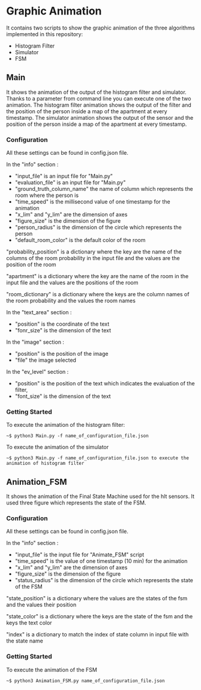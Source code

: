 # Graphic Animation
It contains two scripts to show the graphic animation of the three algorithms implemented in this repository:
* Histogram Filter 
* Simulator
* FSM 
## Main
It shows the animation of the output of the histogram filter and simulator.
Thanks to a parameter from command line you can execute one of the two animation.
The histogram filter animation shows the output of the filter and the position of the person inside a map
of the apartment at every timestamp.
The simulator animation  shows the output of the sensor and the position of the person inside a map
of the apartment at every timestamp.

### Configuration
All these settings can be found in config.json file.

In the "info" section :
* "input_file" is an input file for "Main.py" 
* "evaluation_file" is an input file for "Main.py"
* "ground_truth_column_name" the name of column which represents the room where the person is 
* "time_speed" is the millisecond value of one timestamp for the animation 
* "x_lim" and "y_lim" are the dimension of axes
* "figure_size" is the dimension of the figure
* "person_radius" is the dimension of the circle which represents the person
* "default_room_color" is the default color of the room 

"probability_position" is a dictionary where the key are the name of the columns of the room probability in the input file
and the values are the position of the room 

"apartment" is a dictionary where the key are the name of the room in the input file
and the values are the positions of the room 

"room_dictionary" is a dictionary where the keys are the column names of the room probability and the values the room names

In the "text_area" section :
* "position" is the coordinate of the text
* "fonr_size" is the dimension of the text

In the "image" section :
* "position" is the position of the image
* "file" the image selected

In the "ev_level" section :
* "position" is the position of the text which indicates the evaluation of the filter,
* "font_size" is the dimension of the text

### Getting Started
To execute the animation of the histogram filter:
```
~$ python3 Main.py -f name_of_configuration_file.json 

```
To execute the animation of the simulator 
```
~$ python3 Main.py -f name_of_configuration_file.json to execute the animation of histogram filter

```



## Animation_FSM
It shows the animation of the Final State Machine used for the hlt sensors.
It used three figure which represents the state of the FSM.

### Configuration
All these settings can be found in config.json file.

In the "info" section :
* "input_file" is the input file for "Animate_FSM" script
* "time_speed" is the value of one timestamp (10 min) for the animation 
* "x_lim" and "y_lim" are the dimension of axes
* "figure_size" is the dimension of the figure
* "status_radius" is the dimension of the circle which represents the state of the FSM

"state_position" is a dictionary where the values are the states of the fsm and the values their position

"state_color" is a dictionary where the keys are the state of the fsm and the keys the text color 

"index" is a dictionary to match the index of state column in input file with the state name

### Getting Started

To execute the animation of the FSM 
```
~$ python3 Animation_FSM.py name_of_configuration_file.json 

```


